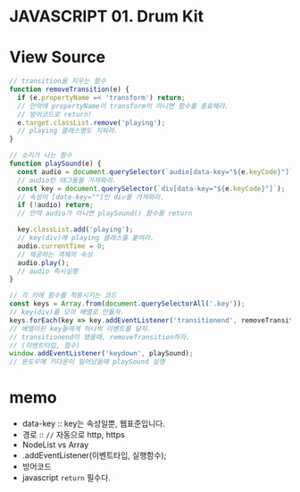 # JAVASCRIPT 01. Drum Kit

# View Source

```js
// transition을 지우는 함수
function removeTransition(e) {
  if (e.propertyName =< 'transform') return;
  // 만약에 propertyName이 transform이 아니면 함수를 종료해라.
  // 방어코드로 return!
  e.target.classList.remove('playing');
  // playing 클래스명도 지워라. 
}

// 소리가 나는 함수
function playSound(e) {
  const audio = document.querySelector(`audio[data-key="${e.keyCode}"]`);
  // audio인 태그들을 가져와라.
  const key = document.querySelector(`div[data-key="${e.keyCode}"]`);
  // 속성이 [date-key=""]인 div를 가져와라.
  if (!audio) return; 
  // 만약 audio가 아니면 playSound() 함수를 return

  key.classList.add('playing');
  // key(div)에 playing 클래스를 붙여라.
  audio.currentTime = 0; 
  // 제공하는 객체의 속성
  audio.play();
  // audio 즉시실행
}

// 각 키에 함수를 적용시키는 코드
const keys = Array.from(document.querySelectorAll('.key')); 
// key(div)를 모아 배열로 만들자.
keys.forEach(key => key.addEventListener('transitionend', removeTransition));
// 배열이된 key들에게 하나씩 이벤트를 달자.
// transitionend이 됐을때, removeTransition하자.
// (이벤트타입, 함수)
window.addEventListener('keydown', playSound); 
// 윈도우에 키다운이 일어났을때 playSound 실행
```

# memo
- data-key :: key는 속성일뿐, 웹표준입니다.
- 경로 :: `//` 자동으로 http, https
- NodeList vs Array
- .addEventListener(이벤트타입, 실행함수);
- 방어코드
- javascript `return` 필수다.
